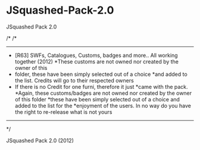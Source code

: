 JSquashed-Pack-2.0
==================

JSquashed Pack 2.0

/*                                                                                                                                                     /*
 *****************************************************************************
 * [R63] SWFs, Catalogues, Customs, badges and more.. All working together  (2012)                                                         *These customs are not owned nor created by the owner of this
 * folder, these have been simply selected out of a choice
 *and added to the list. Credits will go to their respected owners
 * If there is no Credit for one furni, therefore it just
 *came with the pack.
 *Again, these customs/badges are not owned nor created by the owner of this folder
 *these have been simply selected out of a choice and added to the list for the
 *enjoyment of the users. In no way do you have the right to re-release what is not yours
 *****************************************************************************
 */                   

JSquashed Pack 2.0 (2012)